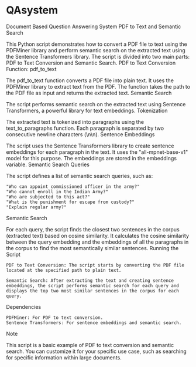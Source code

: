 # QAsystem
Document Based Question Answering System
PDF to Text and Semantic Search

This Python script demonstrates how to convert a PDF file to text using the PDFMiner library and perform semantic search on the extracted text using the Sentence Transformers library. The script is divided into two main parts: PDF to Text Conversion and Semantic Search.
PDF to Text Conversion
Function: pdf_to_text

The pdf_to_text function converts a PDF file into plain text. It uses the PDFMiner library to extract text from the PDF. The function takes the path to the PDF file as input and returns the extracted text.
Semantic Search

The script performs semantic search on the extracted text using Sentence Transformers, a powerful library for text embeddings.
Tokenization

The extracted text is tokenized into paragraphs using the text_to_paragraphs function. Each paragraph is separated by two consecutive newline characters (\n\n).
Sentence Embeddings

The script uses the Sentence Transformers library to create sentence embeddings for each paragraph in the text. It uses the "all-mpnet-base-v1" model for this purpose. The embeddings are stored in the embeddings variable.
Semantic Search Queries

The script defines a list of semantic search queries, such as:

    "Who can appoint commissioned officer in the army?"
    "Who cannot enroll in the Indian Army?"
    "Who are subjected to this act?"
    "What is the punishment for escape from custody?"
    "Explain regular army?"

Semantic Search

For each query, the script finds the closest two sentences in the corpus (extracted text) based on cosine similarity. It calculates the cosine similarity between the query embedding and the embeddings of all the paragraphs in the corpus to find the most semantically similar sentences.
Running the Script

    PDF to Text Conversion: The script starts by converting the PDF file located at the specified path to plain text.

    Semantic Search: After extracting the text and creating sentence embeddings, the script performs semantic search for each query and displays the top two most similar sentences in the corpus for each query.

Dependencies

    PDFMiner: For PDF to text conversion.
    Sentence Transformers: For sentence embeddings and semantic search.

Note

This script is a basic example of PDF to text conversion and semantic search. You can customize it for your specific use case, such as searching for specific information within large documents.

